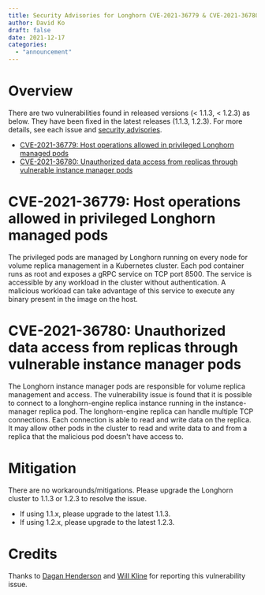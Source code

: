 ```yaml
---
title: Security Advisories for Longhorn CVE-2021-36779 & CVE-2021-36780
author: David Ko
draft: false
date: 2021-12-17
categories:
  - "announcement"
---
```


# Overview

There are two vulnerabilities found in released versions (< 1.1.3, < 1.2.3) as below. They have been fixed in the latest releases (1.1.3, 1.2.3).
For more details, see each issue and [security advisories](https://github.com/longhorn/longhorn/security/advisories).
<!-- truncate -->

- [CVE-2021-36779: Host operations allowed in privileged Longhorn managed pods](https://github.com/longhorn/longhorn/issues/3419)
- [CVE-2021-36780: Unauthorized data access from replicas through vulnerable instance manager pods](https://github.com/longhorn/longhorn/issues/3420)

# CVE-2021-36779: Host operations allowed in privileged Longhorn managed pods

The privileged pods are managed by Longhorn running on every node for volume replica management in a Kubernetes cluster.
Each pod container runs as root and exposes a gRPC service on TCP port 8500. The service is accessible by any workload in the cluster without authentication.
A malicious workload can take advantage of this service to execute any binary present in the image on the host.

# CVE-2021-36780: Unauthorized data access from replicas through vulnerable instance manager pods

The Longhorn instance manager pods are responsible for volume replica management and access.
The vulnerability issue is found that it is possible to connect to a longhorn-engine replica instance running in the instance-manager replica pod.
The longhorn-engine replica can handle multiple TCP connections. Each connection is able to read and write data on the replica.
It may allow other pods in the cluster to read and write data to and from a replica that the malicious pod doesn't have access to.

# Mitigation

There are no workarounds/mitigations. Please upgrade the Longhorn cluster to 1.1.3 or 1.2.3 to resolve the issue.

- If using 1.1.x, please upgrade to the latest 1.1.3.
- If using 1.2.x, please upgrade to the latest 1.2.3.

# Credits

Thanks to [Dagan Henderson](mailto:dhenderson@goraft.tech) and [Will Kline](mailto:will.kline@darkwolfsolutions.com) for reporting this vulnerability issue.
